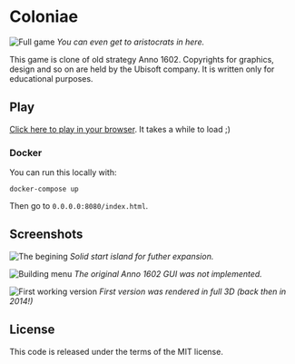 Coloniae
========

![Full game](https://raw.githubusercontent.com/khronedev/coloniae/master/showcase/screen_1.png)
_You can even get to aristocrats in here._

This game is clone of old strategy Anno 1602. Copyrights for graphics, design and so on are held by the Ubisoft company. It is written only for educational purposes.

Play
----

[Click here to play in your browser](https://khronedev.github.io/coloniae/app/). It takes a while to load ;)

### Docker

You can run this locally with:
```
docker-compose up
```
Then go to `0.0.0.0:8080/index.html`.

Screenshots
-----------

![The begining](https://raw.githubusercontent.com/khronedev/coloniae/master/showcase/screen_2.png)
_Solid start island for futher expansion._

![Building menu](https://raw.githubusercontent.com/khronedev/coloniae/master/showcase/screen_3.png)
_The original Anno 1602 GUI was not implemented._

![First working version](https://raw.githubusercontent.com/khronedev/coloniae/master/showcase/screen_first_version.png)
_First version was rendered in full 3D (back then in 2014!)_

License
-------

This code is released under the terms of the MIT license.
